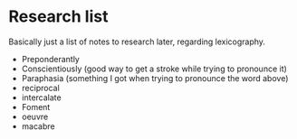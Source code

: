 # Research list

Basically just a list of notes to research later, regarding lexicography.

- Preponderantly
- Conscientiously (good way to get a stroke while trying to pronounce it)
- Paraphasia (something I got when trying to pronounce the word above)
- reciprocal
- intercalate
- Foment
- oeuvre
- macabre